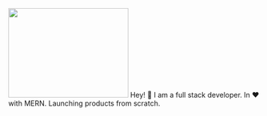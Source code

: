 <img src="https://media.giphy.com/media/pj30mdklB3FaaoFoOv/giphy.gif" width="240" height="180" />
Hey! 👋 
I am a full stack developer. In ❤️ with MERN. Launching products from scratch.
<!--
**KostyaNesterovich/KostyaNesterovich** is a ✨ _special_ ✨ repository because its `README.md` (this file) appears on your GitHub profile.

Here are some ideas to get you started:

- 🔭 I’m currently working on ...
- 🌱 I’m currently learning ...
- 👯 I’m looking to collaborate on ...
- 🤔 I’m looking for help with ...
- 💬 Ask me about ...
- 📫 How to reach me: ...
- 😄 Pronouns: ...
- ⚡ Fun fact: ...
-->
